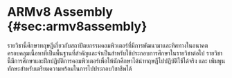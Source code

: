 # ARMv8 Assembly {#sec:armv8assembly}

รายวิชานี้ศึกษาทฤษฎีเกี่ยวกับสถาปัตยกรรมคอมพิวเตอร์ที่มีการพัฒนามาและทิศทางในอนาคต ครอบคลุมเนื้อหาที่เป็นพื้นฐานที่สำคัญและจำเป็นสำหรับใช้ประกอบการศึกษาในรายวิชาต่อไป รายวิชานี้มีการศึกษาและฝึกปฎิบัติการคอมพิวเตอร์เพื่อให้นักศึกษาได้นำทฤษฎีไปปฎิบัติใช้ได้จริง และ เพิมพูนทักษะสำหรับเตรียมความพร้อมในการไปประกอบวิชาชีพได้
